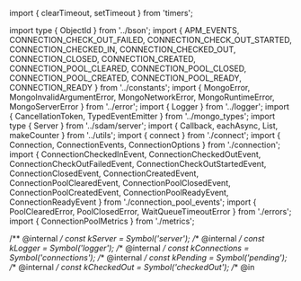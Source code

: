 import { clearTimeout, setTimeout } from 'timers';

import type { ObjectId } from '../bson';
import {
  APM_EVENTS,
  CONNECTION_CHECK_OUT_FAILED,
  CONNECTION_CHECK_OUT_STARTED,
  CONNECTION_CHECKED_IN,
  CONNECTION_CHECKED_OUT,
  CONNECTION_CLOSED,
  CONNECTION_CREATED,
  CONNECTION_POOL_CLEARED,
  CONNECTION_POOL_CLOSED,
  CONNECTION_POOL_CREATED,
  CONNECTION_POOL_READY,
  CONNECTION_READY
} from '../constants';
import {
  MongoError,
  MongoInvalidArgumentError,
  MongoNetworkError,
  MongoRuntimeError,
  MongoServerError
} from '../error';
import { Logger } from '../logger';
import { CancellationToken, TypedEventEmitter } from '../mongo_types';
import type { Server } from '../sdam/server';
import { Callback, eachAsync, List, makeCounter } from '../utils';
import { connect } from './connect';
import { Connection, ConnectionEvents, ConnectionOptions } from './connection';
import {
  ConnectionCheckedInEvent,
  ConnectionCheckedOutEvent,
  ConnectionCheckOutFailedEvent,
  ConnectionCheckOutStartedEvent,
  ConnectionClosedEvent,
  ConnectionCreatedEvent,
  ConnectionPoolClearedEvent,
  ConnectionPoolClosedEvent,
  ConnectionPoolCreatedEvent,
  ConnectionPoolReadyEvent,
  ConnectionReadyEvent
} from './connection_pool_events';
import { PoolClearedError, PoolClosedError, WaitQueueTimeoutError } from './errors';
import { ConnectionPoolMetrics } from './metrics';

/** @internal */
const kServer = Symbol('server');
/** @internal */
const kLogger = Symbol('logger');
/** @internal */
const kConnections = Symbol('connections');
/** @internal */
const kPending = Symbol('pending');
/** @internal */
const kCheckedOut = Symbol('checkedOut');
/** @in